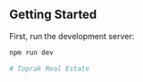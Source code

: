 ## Getting Started

First, run the development server:

```bash
npm run dev

# Toprak Real Estate
```
